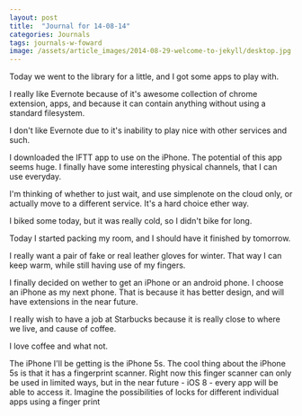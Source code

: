 ```yaml
---
layout: post
title:  "Journal for 14-08-14"
categories: Journals
tags: journals-w-foward
image: /assets/article_images/2014-08-29-welcome-to-jekyll/desktop.jpg
---
```




Today we went to the library for a little, and I got some apps to play with.

I really like Evernote because of it's awesome collection of chrome extension, apps, and because it can contain anything without using a standard filesystem.

I don't like Evernote due to it's inability to play nice with other services and such.

I downloaded the IFTT app to use on the iPhone. The potential of this app seems huge. I finally have some interesting physical channels, that I can use everyday.

I'm thinking of whether to just wait, and use simplenote on the cloud only, or actually move to a different service. It's a hard choice ether way.

I biked some today, but it was really cold, so I didn't bike for long.

Today I started packing my room, and I should have it finished by tomorrow.

I really want a pair of fake or real leather gloves for winter. That way I can keep warm, while still having use of my fingers.

I finally decided on wether to get an iPhone or an android phone. I choose an iPhone as my next phone. That is because it has better design, and will have extensions in the near future.

I really wish to have a job at Starbucks because it is really close to where we live, and cause of coffee.

I love coffee and what not.

The iPhone I'll be getting is the iPhone 5s. The cool thing about the iPhone 5s is that it has a fingerprint scanner. Right now this finger scanner can only be used in limited ways, but in the near future - iOS 8 - every app will be able to access it. Imagine the possibilities of locks for different individual apps using a finger print